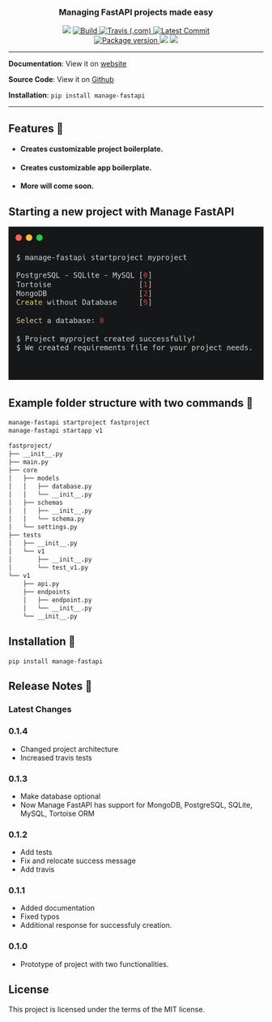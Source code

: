 

<h3 align="center">
    <strong>Managing FastAPI projects made easy</strong>
</h3>
<p align="center">
<img src="https://img.shields.io/github/issues/ycd/manage-fastapi?style=for-the-badge">
<a href="https://github.com/ycd/manage-fastapi" target="_blank">
    <img src="https://img.shields.io/bitbucket/pr-raw/ycd/manage-fastapi?style=for-the-badge" alt="Build">
    <img alt="Travis (.com)" src="https://img.shields.io/travis/com/ycd/manage-fastapi?style=for-the-badge">
</a>
<a href="https://github.com/ycd/manage-fastapi" target="_blank">
    <img src="https://img.shields.io/github/last-commit/ycd/manage-fastapi?style=for-the-badge" alt="Latest Commit">
</a>
<br />
<a href="https://pypi.org/project/fastapi-utils" target="_blank">
    <img src="https://img.shields.io/pypi/v/manage-fastapi?style=for-the-badge" alt="Package version">
</a>
    <img src="https://img.shields.io/pypi/pyversions/manage-fastapi?style=for-the-badge">
    <img src="https://img.shields.io/github/license/ycd/manage-fastapi?style=for-the-badge">
</p>


---

**Documentation**: View it on [website](https://ycd.github.io/manage-fastapi/)

**Source Code**: View it on [Github](https://github.com/ycd/manage-fastapi/)

**Installation**: `pip install manage-fastapi`

---



##  Features :rocket:

* #### Creates customizable **project boilerplate.**
* #### Creates customizable **app boilerplate.**
* #### More will come soon.


## Starting a new project with Manage FastAPI

<img src="docs_assets/startproject.png" width=700>


## Example folder structure with two commands :open_file_folder:

```
manage-fastapi startproject fastproject
manage-fastapi startapp v1
```


```
fastproject/
├── __init__.py
├── main.py
├── core
│   ├── models
│   │   ├── database.py
│   │   └── __init__.py
│   ├── schemas
│   │   ├── __init__.py
│   │   └── schema.py
│   └── settings.py
├── tests
│   ├── __init__.py
│   └── v1
│       ├── __init__.py
│       └── test_v1.py
└── v1
    ├── api.py
    ├── endpoints
    │   ├── endpoint.py
    │   └── __init__.py
    └── __init__.py
```

## Installation :pushpin:

`pip install manage-fastapi`


## Release Notes :mega:

### Latest Changes

### 0.1.4

* Changed project architecture
* Increased travis tests


### 0.1.3

* Make database optional
* Now Manage FastAPI has support for MongoDB, PostgreSQL, SQLite, MySQL, Tortoise ORM

### 0.1.2

* Add tests
* Fix and relocate success message 
* Add travis 

### 0.1.1

* Added documentation
* Fixed typos
* Additional response for successfuly creation.

### 0.1.0

* Prototype of project with two functionalities.

## License

This project is licensed under the terms of the MIT license.
